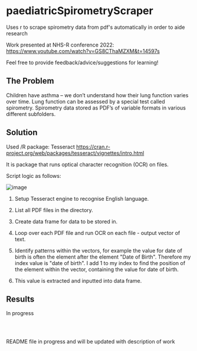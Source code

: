 # paediatricSpirometryScraper

Uses r to scrape spirometry data from pdf's automatically in order to aide research

Work presented at NHS-R conference 2022: https://www.youtube.com/watch?v=GS8CThaMZXM&t=14597s

Feel free to provide feedback/advice/suggestions for learning!

## The Problem
Children have asthma – we don’t understand how their lung function varies over time. Lung function can be assessed by a special test called spirometry. Spirometry data stored as PDF’s of variable formats in various different subfolders. 

## Solution
Used /R package: Tesseract
https://cran.r-project.org/web/packages/tesseract/vignettes/intro.html

It is package that runs optical character recognition (OCR) on files.

Script logic as follows:


![image](https://user-images.githubusercontent.com/119973108/207146435-e7eed67a-263d-4aa6-a498-f97e1cbd7c86.png) <br>


1. Setup Tesseract engine to recognise English language.
2. List all PDF files in the directory.
3. Create data frame for data to be stored in.

4. Loop over each PDF file and run OCR on each file - output vector of text.
5. Identify patterns within the vectors, for example the value for date of birth is often the element after the element "Date of Birth". Therefore my index value is "date of birth". I add 1 to my index to find the position of the element within the vector, containing the value for date of birth.
6. This value is extracted and inputted into data frame.

## Results
In progress

<pre>


</pre>
README file in progress and will be updated with description of work
